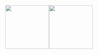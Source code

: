 <div style="display:flex;flex-direction:row;justify-content: center;">
  <img height="137px" src="https://github-readme-stats.vercel.app/api?username=chenBingX&hide_title=false&hide_border=true&show_icons=trueline_height=21&text_color=000&icon_color=000&bg_color=0,ea6161,ffc64d,fffc4d,52fa5a&theme=graywhite"/>
  <img height="137px" src="https://github-readme-stats.vercel.app/api/top-langs/?username=chenBingX&hide_title=false&hide_border=true&layout=compact&langs_count=6&text_color=000&icon_color=fff&bg_color=0,52fa5a,4dfcff,c64dff&theme=graywhite"/>
  
</div>

